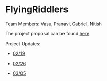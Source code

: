 
# FlyingRiddlers
Team Members: Vasu, Pranavi, Gabriel, Nitish

The project proposal can be found [here](https://github.com/CMU-11797-S18/Watson/blob/master/proposal/proposal.pdf).

Project Updates:
* [02/19](https://docs.google.com/presentation/d/1aLwJT302TH5ZhVIQjj860eRKcr3LQcB0KdOSvqcu500/edit?usp=sharing)

* [02/26](https://docs.google.com/presentation/d/1ArEvsLm-3wD596bpSrFqFck3-yLqdHOgVRGrJscAn1c/edit?usp=sharing)

* [03/05](https://docs.google.com/presentation/d/1WTQrJDpR-r5lacDNcO5XqWYWLwVJdRBUxoGIc6PwdZ8/edit#slide=id.p)
